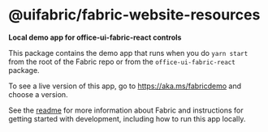# @uifabric/fabric-website-resources

**Local demo app for office-ui-fabric-react controls**

This package contains the demo app that runs when you do `yarn start` from the root of the Fabric repo or from the `office-ui-fabric-react` package.

To see a live version of this app, go to https://aka.ms/fabricdemo and choose a version.

See the [readme](https://github.com/Microsoft/fluentui) for more information about Fabric and instructions for getting started with development, including how to run this app locally.
